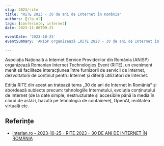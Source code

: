 ```yaml
---
slug: 2023/rite
title: "RITE 2023 - 30 de ani de Internet în România"
authors: [ilg-ul]
tags: [conferinte, internet]
date: 2023-11-06T09:25

eventDate: '2023-10-25'
eventSummary: 'ANISP organizează „RITE 2023 - 30 de ani de Internet în România”'

---
```


Asociația Națională a Internet Service Providerilor din România (ANISP) organizează Romanian Internet Technologies Event (RITE), un eveniment menit să faciliteze interacțiunea între furnizorii de servicii de Internet, dezvoltatorii de conținut pentru Internet și diferiți utilizatori de Internet.

<!-- truncate -->

Ediția RITE din acest an tratează tema „30 de ani de Internet în România” și abordează subiecte precum: tehnologiile Internetului, evoluția conținutului de Internet (de la date simple, nestructurate și accesibile până la media în cloud de astăzi, bazată pe tehnologia de containere), OpenAI, realitatea virtuală etc.

## Referințe

- [interlan.ro - 2023-10-25 - RITE 2023 – 30 DE ANI DE INTERNET ÎN ROMÂNIA](https://www.interlan.ro/rite-2023-30-de-ani-de-internet-in-romania/)
